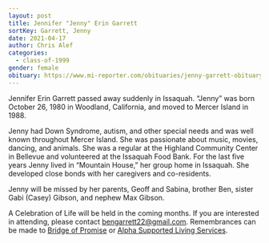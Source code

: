 ```yaml
---
layout: post
title: Jennifer "Jenny" Erin Garrett
sortKey: Garrett, Jenny
date: 2021-04-17
author: Chris Alef
categories:
  - class-of-1999
gender: female
obituary: https://www.mi-reporter.com/obituaries/jenny-garrett-obituary/
---
```

Jennifer Erin Garrett passed away suddenly in Issaquah. “Jenny” was born October 26, 1980 in Woodland, California, and moved to Mercer Island in 1988.

Jenny had Down Syndrome, autism, and other special needs and was well known throughout Mercer Island. She was passionate about music, movies, dancing, and animals. She was a regular at the Highland Community Center in Bellevue and volunteered at the Issaquah Food Bank. For the last five years Jenny lived in “Mountain House,” her group home in Issaquah. She developed close bonds with her caregivers and co-residents.

Jenny will be missed by her parents, Geoff and Sabina, brother Ben, sister Gabi (Casey) Gibson, and nephew Max Gibson.

A Celebration of Life will be held in the coming months. If you are interested in attending, please contact [bengarrett22@gmail.com](mailto:bengarrett22@gmail.com). Remembrances can be made to [Bridge of Promise](https://bridgeofpromise.org/donate-sponsors/) or [Alpha Supported Living Services](https://www.alphasls.org/support-us/).
